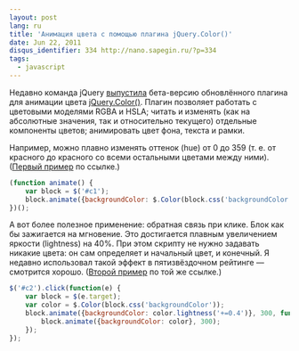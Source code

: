 ```yaml
---
layout: post
lang: ru
title: 'Анимация цвета с помощью плагина jQuery.Color()'
date: Jun 22, 2011
disqus_identifier: 334 http://nano.sapegin.ru/?p=334
tags:
  - javascript
---
```


Недавно команда jQuery [выпустила](http://blog.jquery.com/2011/05/31/jquery-color-v2-beta-1-released/) бета-версию обновлённого плагина для анимации цвета [jQuery.Color()](https://github.com/jquery/jquery-color). Плагин позволяет работать с цветовыми моделями RGBA и HSLA; читать и изменять (как на абсолютные значения, так и относительно текущего) отдельные компоненты цветов; анимировать цвет фона, текста и рамки.

Например, можно плавно изменять оттенок (hue) от 0 до 359 (т. е. от красного до красного со всеми остальными цветами между ними). ([Первый пример](http://jsfiddle.net/sapegin/Ssy7T/) по ссылке.)

```javascript
(function animate() {
	var block = $('#c1');
	block.animate({backgroundColor: $.Color(block.css('backgroundColor')).hue('+=179')}, 3000, animate);
})();
```

А вот более полезное применение: обратная связь при клике. Блок как бы зажигается на мгновение. Это достигается плавным увеличением яркости (lightness) на 40%. При этом скрипту не нужно задавать никакие цвета: он сам определяет и начальный цвет, и конечный. Я недавно использовал такой эффект в пятизвёздочном рейтинге — смотрится хорошо. ([Второй пример](http://jsfiddle.net/sapegin/Ssy7T/) по той же ссылке.)

```javascript
$('#c2').click(function(e) {
	var block = $(e.target);
	var color = $.Color(block.css('backgroundColor'));
	block.animate({backgroundColor: color.lightness('+=0.4')}, 300, function() {
		block.animate({backgroundColor: color}, 300);
	});
});
```
